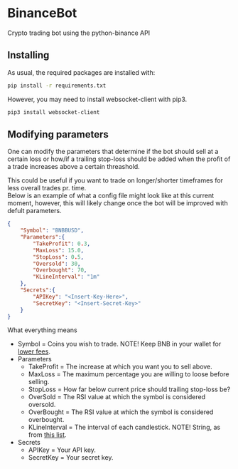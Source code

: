 # BinanceBot
Crypto trading bot using the python-binance API

## Installing
As usual, the required packages are installed with:
~~~bash
pip install -r requirements.txt
~~~
However, you may need to install websocket-client with pip3.
~~~bash
pip3 install websocket-client
~~~

## Modifying parameters
One can modify the parameters that determine if the bot should sell at a certain loss or how/if a trailing stop-loss should be added when the profit of a trade increases above a certain threashold.<br>

This could be useful if you want to trade on longer/shorter timeframes for less overall trades pr. time. <br>
Below is an example of what a config file might look like at this current moment, however, this will likely change once the bot will be improved with defult parameters. <br>
~~~json
{
    "Symbol": "BNBBUSD",
    "Parameters":{
        "TakeProfit": 0.3,
        "MaxLoss": 15.0,
        "StopLoss": 0.5,
        "Oversold": 30,
        "Overbought": 70,
        "KLineInterval": "1m"
    },
    "Secrets":{
        "APIKey": "<Insert-Key-Here>",
        "SecretKey": "<Insert-Secret-Key>"
    }
}
~~~
What everything means <br>
* Symbol = Coins you wish to trade. NOTE! Keep BNB in your wallet for [lower fees](https://www.binance.us/en/fee/schedule).
* Parameters
    * TakeProfit = The increase at which you want you to sell above.
    * MaxLoss = The maximum percentage you are willing to loose before selling.
    * StopLoss = How far below current price should trailing stop-loss be?
    * OverSold = The RSI value at which the symbol is considered oversold.
    * OverBought = The RSI value at which the symbol is considered overbought.
    * KLineInterval = The interval of each candlestick. NOTE! String, as from [this list](https://github.com/binance/binance-spot-api-docs/blob/master/web-socket-streams.md#klinecandlestick-streams).
* Secrets
    * APIKey = Your API key.
    * SecretKey = Your secret key.


